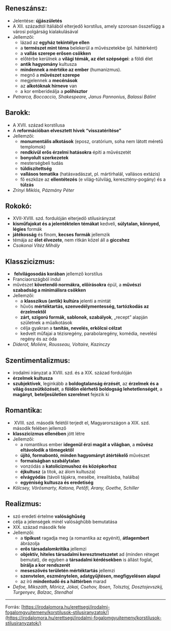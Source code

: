 ## Reneszánsz:
- Jelentése: **újjászületés**
- A XII. századtól Itáliából elterjedő korstílus, amely szorosan összefügg a városi polgárság kialakulásával
- Jellemzői:
	- lázad az **egyház tekintélye ellen**
	- a **természet mint téma** belekerül a művészetekbe (pl. háttérként)
	- a **vallás szerepe erősen csökken**
	- előtérbe kerülnek a **világi témák, az élet szépségei**: a földi élet
	- **antik hagyomány** kultusza
	- **mindennek a mértéke az ember** (humanizmus).
	- megnő a **művészet szerepe**
	- megjelennek a **mecénások**
	- az **alkotóknak hírneve** van
	- a kor emberideálja a **polihisztor**
- *Petrarca, Boccaccio, Shakespeare, Janus Pannonius, Balassi Bálint*
## Barokk:
- A XVII. század korstílusa
- A **reformációban elvesztett hívek “visszatérítése”**
- Jellemzői:
	- **monumentális alkotások** (eposz, oratórium, soha nem látott méretű templomok)
	- **rendkívül erős érzelmi hatásokra** építi a művészetét
	- **bonyolult szerkezetek**
	- mesterségbeli tudás
	- **túldíszítettség**
	- **vallásos tematika** (hatásvadászat, pl. mártírhalál, vallásos extázis)
	- fő eszköze az **ellentétezés** (e világ-túlvilág, keresztény-pogány) és a **túlzás**
- *Zrínyi Miklós, Pázmány Péter*
## **Rokokó:**
- XVII-XVIII. szd. fordulóján elterjedő stílusirányzat
- **kisműfajokat és a jelentéktelen témákat** kedveli, **súlytalan, könnyed, légies** formák
- **játékosság** és finom, **kecses formák** jellemzik
- témája az **élet élvezete**, nem ritkán közel áll a **giccshez**
- *Csokonai Vitéz Mihály*
## Klasszicizmus:
-  **felvilágosodás korában** jellemző korstílus
- Franciaországból indul
- művészet **követendő normákra, előírásokra** épül, a **művészi szabadság a minimálisra csökken**
- Jellemzői:
	- a **klasszikus (antik) kultúra** jelenti a mintát
	- hűvös **mértéktartás, szenvedélymentesség, tartózkodás az érzelmektől**
	- **zárt, szigorú formák, sablonok, szabályok**, „recept” alapján születnek a műalkotások
	- célja gyakran a **tanítás, nevelés, erkölcsi célzat**
	- kedvelt műfajai a tézisregény, parabolaregény, komédia, nevelési regény és az óda
- *Diderot, Moliére, Rousseau, Voltaire, Kazinczy*
## Szentimentalizmus:
- irodalmi irányzat a XVIII. szd. és a XIX. század fordulóján
- **érzelmek kultusza**
- **szubjektívek**, leginkább a **boldogtalanság érzését**, az **érzelmek és a világ összeütközését**, a **földön elérhető boldogság lehetetlenségét**, a **magányt**, **beteljesületlen szerelmet** fejezik ki
## **Romantika:**
-  XVIII. szd. második felétől terjedt el, Magyarországon a XIX. szd. második felében jellemző
- **klasszicizmus ellenében** jött létre
- Jellemzői:
	- a romantikus ember **idegenül érzi magát a világban**, a **művész eltávolodik a tömegektől**
	- **újító, formabontó, minden hagyományt átértékelő** művészet
	- **formaiságban szabálytalan**
	- vonzódás a **katolicizmushoz és középkorhoz**
	- **éjkultusz** (a titok, az álom kultusza)
	- **elvágyódás** (távoli tájakra, mesébe, irrealitásba, halálba)
	- **egyéniség kultusza és eredetiség**
- *Kölcsey, Vörösmarty, Katona, Petőfi, Arany, Goethe, Schiller*
## Realizmus:
- szó eredeti értelme **valósághűség**
- célja a jelenségek minél valósághűbb bemutatása
- XIX. század második fele
- Jellemzői:
	- a **tipikust** ragadja meg (a romantika az egyénit), **átlagembert** ábrázolja
	- **erős társadalomkritika** jellemzi
	- **objektív, hiteles társadalmi keresztmetszetet** ad (minden réteget bemutat), de egyben a **társadalmi kérdésekben** is állást foglal, **bírálja a kor rendszerét**
	- **meseszövés területén mértéktartás** jellemzi
	- **szenvtelen, eszménytelen, adatgyűjtésen, megfigyelésen alapul**
	- az író **mindentudó és a háttérben** marad
- *Defoe, Mikszáth, Móricz, Jókai, Csehov, Ibsen, Tolsztoj, Dosztojevszkij, Turgenyev, Balzac, Stendhal*
---
Forrás: [https://irodalomora.hu/erettsegi/irodalmi-fogalomgyujtemeny/korstilusok-stilusiranyzatok/](https://irodalomora.hu/erettsegi/irodalmi-fogalomgyujtemeny/korstilusok-stilusiranyzatok/)